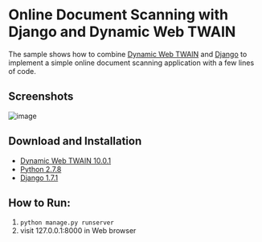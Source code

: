 Online Document Scanning with Django and Dynamic Web TWAIN
===============================================================

The sample shows how to combine [Dynamic Web TWAIN][1] and [Django][2] to implement a simple online document scanning application with a few lines of code. 

Screenshots
-----------
![image](http://www.codepool.biz/wp-content/uploads/2014/11/DWT_diango_scan.png)

Download and Installation 
-----------

* [Dynamic Web TWAIN 10.0.1][3]
* [Python 2.7.8][4]
* [Django 1.7.1][5]

How to Run:
-----------
1. `python manage.py runserver`
2. visit 127.0.0.1:8000 in Web browser



[1]:http://www.dynamsoft.com/Products/WebTWAIN_Overview.aspx
[2]:https://www.djangoproject.com/
[3]:https://www.dynamsoft.com/Secure/Register_ClientInfo.aspx?productName=WebTWAIN&from=FromDownload
[4]:https://www.python.org/downloads/
[5]:https://www.djangoproject.com/download/